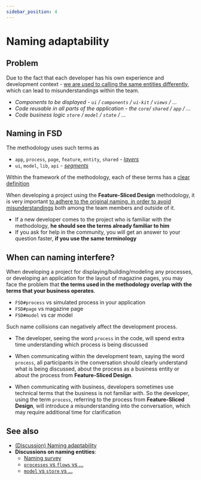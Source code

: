 ```yaml
---
sidebar_position: 4
---
```


# Naming adaptability

## Problem

Due to the fact that each developer has his own experience and development context - [we are used to calling the same entities differently][disc-src], which can lead to misunderstandings within the team.

- *Components to be displayed - `ui` / `components` / `ui-kit` / `views` / ...*
- *Code reusable in all parts of the application - the `core`/ `shared` / `app` / ...*
- *Code business logic `store` / `model` / `state` / ...*

## Naming in FSD

The methodology uses such terms as

- `app`, `process`, `page`, `feature`, `entity`, `shared` - *[layers][refs-layers]*
- `ui`, `model`, `lib`, `api` - *[segments][refs-segments]*

Within the framework of the methodology, each of these terms has a [clear definition][refs-reference]

When developing a project using the **Feature-Sliced Design** methodology, it is very important [to adhere to the original naming, in order to avoid misunderstandings][disc-src] both among the team members and outside of it.

- If a new developer comes to the project who is familiar with the methodology, **he should see the terms already familiar to him**
- If you ask for help in the community, you will get an answer to your question faster, **if you use the same terminology**

## When can naming interfere?

When developing a project for displaying/building/modeling any processes, or developing an application for the layout of magazine pages, you may face the problem that **the terms used in the methodology overlap with the terms that your business operates**.

- `FSD#process` vs simulated process in your application
- `FSD#page` vs magazine page
- `FSD#model` vs car model

<!-- TODO: think about examples for other terms -->

Such name collisions can negatively affect the development process.

- The developer, seeing the word `process` in the code, will spend extra time understanding which process is being discussed

- When communicating within the development team, saying the word `process`, all participants in the conversation should clearly understand what is being discussed, about the process as a business entity or about the process from **Feature-Sliced Design**.
  
- When communicating with business, developers sometimes use technical terms that the business is not familiar with. So the developer, using the term `process`, referring to the process from **Feature-Sliced Design**, will introduce a misunderstanding into the conversation, which may require additional time for clarification

## See also

- [(Discussion) Naming adaptability][disc-src]
- **Discussions on naming entities**:
  - [Naming survey][disc-naming]
  - [`processes` vs `flows` vs ...][disc-processes]
  - [`model` vs `store` vs ...][disc-model]

[refs-layers]: /docs/reference/layers/overview
[refs-segments]: /docs/reference/segments
[refs-reference]: /docs/reference

[disc-src]: https://github.com/feature-sliced/documentation/discussions/16
[disc-naming]: https://github.com/feature-sliced/documentation/discussions/31#discussioncomment-464894
[disc-processes]: https://github.com/feature-sliced/documentation/discussions/20
[disc-model]: https://github.com/feature-sliced/documentation/discussions/68
